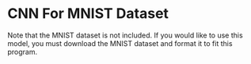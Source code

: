 # CNN For MNIST Dataset

Note that the MNIST dataset is not included. If you would like to use this model, you must download the MNIST dataset and format it to fit this program.
